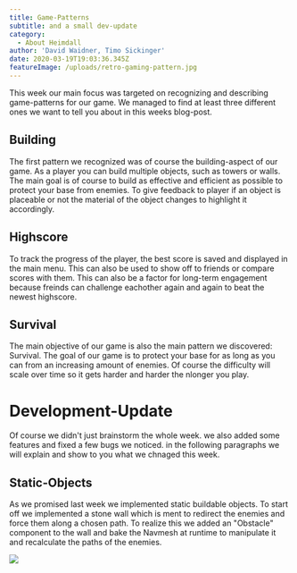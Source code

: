 ```yaml
---
title: Game-Patterns
subtitle: and a small dev-update
category:
  - About Heimdall
author: 'David Waidner, Timo Sickinger'
date: 2020-03-19T19:03:36.345Z
featureImage: /uploads/retro-gaming-pattern.jpg
---
```

This week our main focus was targeted on recognizing and describing game-patterns for our game. We managed to find at least three different ones we want to tell you about in this weeks blog-post.



## Building

The first pattern we recognized was of course the building-aspect of our game. As a player you can build multiple objects, such as towers or walls. The main goal is of course to build as effective and efficient as possible to protect your base from enemies. To give feedback to player if an object is placeable or not the material of the object changes to highlight it accordingly.



## Highscore

To track the progress of the player, the best score is saved and displayed in the main menu. This can also be used to show off to friends or compare scores with them. This can also be a factor for long-term engagement because freinds can challenge eachother again and again to beat the newest highscore.



## Survival

The main objective of our game is also the main pattern we discovered: Survival. The goal of our game is to protect your base for as long as you can from an increasing amount of enemies. Of course the difficulty will scale over time so it gets harder and harder the nlonger you play.



# Development-Update

Of course we didn't just brainstorm the whole week. we also added some features and fixed a few bugs we noticed. in the following paragraphs we will explain and show to you what we chnaged this week.



## Static-Objects

As we promised last week we implemented static buildable objects. To start off we implemented a stone wall which is ment to redirect the enemies and force them along a chosen path. To realize this we added an "Obstacle" component to the wall and bake the Navmesh at runtime to manipulate it and recalculate the paths of the enemies.

![](/uploads/stonewall.jpg)